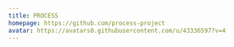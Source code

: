 ```yaml
---
title: PROCESS
homepage: https://github.com/process-project
avatar: https://avatars0.githubusercontent.com/u/43336597?v=4
---
```


    